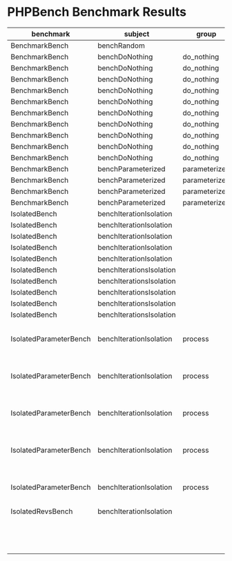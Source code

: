 PHPBench Benchmark Results
==========================

benchmark | subject | group | params | con | revs | iter | rej | time | memory | deviation
 --- | --- | --- | --- | --- | --- | --- | --- | --- | --- | --- 
BenchmarkBench | benchRandom |  | [] | NAN | 1 | 0 | 0 | 41,634.0000μs | 576b | 0.00%
BenchmarkBench | benchDoNothing | do_nothing | [] | NAN | 10000 | 0 | 0 | 1.7757μs | 560b | 70.67%
BenchmarkBench | benchDoNothing | do_nothing | [] | NAN | 10000 | 1 | 0 | 1.3282μs | 560b | 27.66%
BenchmarkBench | benchDoNothing | do_nothing | [] | NAN | 10000 | 2 | 0 | 1.2570μs | 560b | 20.82%
BenchmarkBench | benchDoNothing | do_nothing | [] | NAN | 10000 | 3 | 0 | 0.9412μs | 560b | 9.54%
BenchmarkBench | benchDoNothing | do_nothing | [] | NAN | 10000 | 4 | 0 | 0.8391μs | 560b | 19.35%
BenchmarkBench | benchDoNothing | do_nothing | [] | NAN | 10000 | 5 | 0 | 0.8895μs | 560b | 14.51%
BenchmarkBench | benchDoNothing | do_nothing | [] | NAN | 10000 | 6 | 0 | 0.8493μs | 560b | 18.37%
BenchmarkBench | benchDoNothing | do_nothing | [] | NAN | 10000 | 7 | 0 | 0.8270μs | 560b | 20.51%
BenchmarkBench | benchDoNothing | do_nothing | [] | NAN | 10000 | 8 | 0 | 0.8271μs | 560b | 20.50%
BenchmarkBench | benchDoNothing | do_nothing | [] | NAN | 10000 | 9 | 0 | 0.8701μs | 560b | 16.37%
BenchmarkBench | benchParameterized | parameterized | {"length":"1","strategy":"left"} | NAN | 1 | 2 | 0 | 6.0000μs | 552b | 0.00%
BenchmarkBench | benchParameterized | parameterized | {"length":"2","strategy":"left"} | NAN | 1 | 2 | 0 | 6.0000μs | 552b | 0.00%
BenchmarkBench | benchParameterized | parameterized | {"length":"1","strategy":"right"} | NAN | 1 | 2 | 0 | 6.0000μs | 552b | 0.00%
BenchmarkBench | benchParameterized | parameterized | {"length":"2","strategy":"right"} | NAN | 1 | 2 | 0 | 7.0000μs | 552b | 0.00%
IsolatedBench | benchIterationIsolation |  | [] | NAN | 1 | 0 | 0 | 45.0000μs | 896b | 2.74%
IsolatedBench | benchIterationIsolation |  | [] | NAN | 1 | 1 | 0 | 45.0000μs | 896b | 2.74%
IsolatedBench | benchIterationIsolation |  | [] | NAN | 1 | 2 | 0 | 42.0000μs | 896b | 4.11%
IsolatedBench | benchIterationIsolation |  | [] | NAN | 1 | 3 | 0 | 45.0000μs | 896b | 2.74%
IsolatedBench | benchIterationIsolation |  | [] | NAN | 1 | 4 | 0 | 42.0000μs | 896b | 4.11%
IsolatedBench | benchIterationsIsolation |  | [] | NAN | 1 | 0 | 0 | 43.0000μs | 896b | 0.46%
IsolatedBench | benchIterationsIsolation |  | [] | NAN | 1 | 1 | 0 | 45.0000μs | 896b | 4.17%
IsolatedBench | benchIterationsIsolation |  | [] | NAN | 1 | 2 | 0 | 43.0000μs | 896b | 0.46%
IsolatedBench | benchIterationsIsolation |  | [] | NAN | 1 | 3 | 0 | 43.0000μs | 896b | 0.46%
IsolatedBench | benchIterationsIsolation |  | [] | NAN | 1 | 4 | 0 | 42.0000μs | 896b | 2.78%
IsolatedParameterBench | benchIterationIsolation | process | {"hello":"Look \"I am using double quotes\"","goodbye":"Look 'I am use $dollars\""} | NAN | 1 | 2 | 0 | 7.0000μs | 544b | 9.38%
IsolatedParameterBench | benchIterationIsolation | process | {"hello":"Look \"I am using double quotes\"","goodbye":"Look 'I am use $dollars\""} | NAN | 1 | 3 | 0 | 6.0000μs | 544b | 6.25%
IsolatedParameterBench | benchIterationIsolation | process | {"hello":"Look \"I am using double quotes\"","goodbye":"Look 'I am use $dollars\""} | NAN | 1 | 4 | 0 | 6.0000μs | 544b | 6.25%
IsolatedParameterBench | benchIterationIsolation | process | {"hello":"Look \"I am using double quotes\"","goodbye":"Look 'I am use $dollars\""} | NAN | 1 | 5 | 0 | 6.0000μs | 544b | 6.25%
IsolatedParameterBench | benchIterationIsolation | process | {"hello":"Look \"I am using double quotes\"","goodbye":"Look 'I am use $dollars\""} | NAN | 1 | 6 | 0 | 7.0000μs | 544b | 9.38%
IsolatedRevsBench | benchIterationIsolation |  | [] | NAN | 100 | 0 | 0 | 10.8500μs | 896b | 0.00%
 |  |  |  |  |  |  |  |  |  | 
 |  |  |  |  |  | stability |  | -693700.00% |  | 
 |  |  |  |  |  | average | 0.00 | 1,359.5888μs | 676b | 
 |  |  |  |  |  | sum | 0.00 | 42,147.2542μs | 20,960b | 


